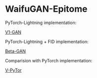# WaifuGAN-Epitome

PyTorch-Lightning implementation:

[V1-GAN](https://nbviewer.jupyter.org/github/LoopGlitch26/WaifuGAN-Epitome/blob/main/Version_1_GAN.ipynb)

PyTorch-Lightning + FID implementation:

[Beta-GAN](https://nbviewer.jupyter.org/github/LoopGlitch26/WaifuGAN-Epitome/blob/main/Beta_Test_GAN.ipynb)

Comparision with PyTorch implementation:

[V-PyTor](https://nbviewer.jupyter.org/github/LoopGlitch26/WaifuGAN-Epitome/blob/main/vanilla-version-test.ipynb)
